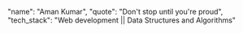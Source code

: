 "name": "Aman Kumar",
"quote": "Don't stop until you're proud",
"tech_stack": "Web development || Data Structures and Algorithms"